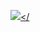 <a href="https://www.notion.so/4b55cc0e9cea42edb8b728c9ae5e202f"><img src="https://img.shields.io/badge/Notion-000000?style=flat-square&logo=notion&logoColor=white"/></

<!--
**EunJeeKim0402/EunJeeKim0402** is a ✨ _special_ ✨ repository because its `README.md` (this file) appears on your GitHub profile.

<img src="https://img.shields.io/badge/이름-색상코드?style=flat-square&logo=로고명&logoColor=로고색"/>

Here are some ideas to get you started:

- 🔭 I’m currently working on ...
- 🌱 I’m currently learning ...
- 👯 I’m looking to collaborate on ...
- 🤔 I’m looking for help with ...
- 💬 Ask me about ...
- 📫 How to reach me: ...
- 😄 Pronouns: ...
- ⚡ Fun fact: ...
-->
